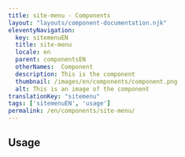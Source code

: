 ```yaml
---
title: site-menu - Components
layout: "layouts/component-documentation.njk"
eleventyNavigation:
  key: sitemenuEN
  title: site-menu
  locale: en
  parent: componentsEN
  otherNames:  Component
  description: This is the component
  thumbnail: /images/en/components/component.png
  alt: This is an image of the component
translationKey: "sitemenu"
tags: ['sitemenuEN', 'usage']
permalink: /en/components/site-menu/
---
```


## Usage